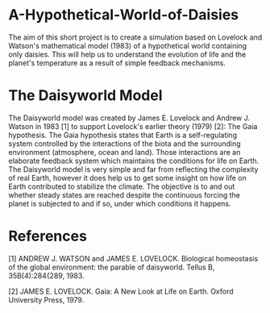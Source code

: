 # A-Hypothetical-World-of-Daisies
The aim of this short project is to create a simulation based on Lovelock and Watson's mathematical model (1983) of a hypothetical world containing only daisies. This will help us to understand the evolution of life and the planet's temperature as a result of simple feedback mechanisms.

# The Daisyworld Model
The Daisyworld model was created by James E. Lovelock and Andrew J. Watson in 1983 [1] to support Lovelock's earlier theory (1979) [2]: The Gaia hypothesis. The Gaia hypothesis states that Earth is a self-regulating system controlled by the interactions of the biota and the surrounding environment (atmosphere, ocean and land). Those interactions are an elaborate feedback system which maintains the conditions for life on Earth. The Daisyworld model is very simple and far from reflecting the complexity of real Earth, however it does help us to get some insight on how life on Earth contributed to stabilize
the climate. The objective is to and out whether steady states are reached despite the continuous forcing the planet is subjected to and if so, under which conditions it happens.

# References
[1] ANDREW J. WATSON and JAMES E. LOVELOCK. Biological homeostasis of the global environment: the parable of daisyworld. Tellus B, 35B(4):284{289, 1983.

[2] JAMES E. LOVELOCK. Gaia: A New Look at Life on Earth. Oxford University Press, 1979.
